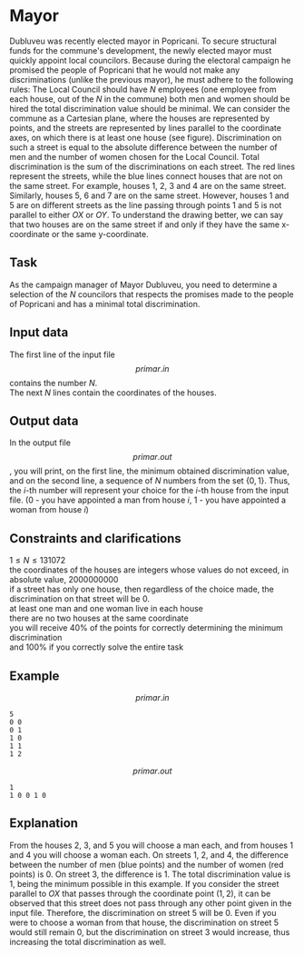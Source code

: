 # Mayor

Dubluveu was recently elected mayor in Popricani. To secure structural funds for the commune's development, the newly elected mayor must quickly appoint local councilors. Because during the electoral campaign he promised the people of Popricani that he would not make any discriminations (unlike the previous mayor), he must adhere to the following rules: The Local Council should have $N$ employees (one employee from each house, out of the $N$ in the commune) both men and women should be hired the total discrimination value should be minimal. We can consider the commune as a Cartesian plane, where the houses are represented by points, and the streets are represented by lines parallel to the coordinate axes, on which there is at least one house (see figure). Discrimination on such a street is equal to the absolute difference between the number of men and the number of women chosen for the Local Council. Total discrimination is the sum of the discriminations on each street. The red lines represent the streets, while the blue lines connect houses that are not on the same street. For example, houses $1$, $2$, $3$ and $4$ are on the same street. Similarly, houses $5$, $6$ and $7$ are on the same street. However, houses $1$ and $5$ are on different streets as the line passing through points $1$ and $5$ is not parallel to either $OX$ or $OY$. To understand the drawing better, we can say that two houses are on the same street if and only if they have the same x-coordinate or the same y-coordinate.

## Task

As the campaign manager of Mayor Dubluveu, you need to determine a selection of the $N$ councilors that respects the promises made to the people of Popricani and has a minimal total discrimination.

## Input data

The first line of the input file $$primar.in$$ contains the number $N$.  
The next $N$ lines contain the coordinates of the houses.

## Output data

In the output file $$primar.out$$, you will print, on the first line, the minimum obtained discrimination value, and on the second line, a sequence of $N$ numbers from the set $\{0, 1\}$. Thus, the $i$-th number will represent your choice for the $i$-th house from the input file. ($0$ - you have appointed a man from house $i$, $1$ - you have appointed a woman from house $i$)

## Constraints and clarifications

$1 \leq N \leq 131072$  
the coordinates of the houses are integers whose values do not exceed, in absolute value, $2000000000$  
if a street has only one house, then regardless of the choice made, the discrimination on that street will be $0$.  
at least one man and one woman live in each house  
there are no two houses at the same coordinate  
you will receive $40\%$ of the points for correctly determining the minimum discrimination  
and $100\%$ if you correctly solve the entire task

## Example

$$primar.in$$
```
5
0 0
0 1
1 0
1 1
1 2
```

$$primar.out$$
```
1
1 0 0 1 0
```

## Explanation

From the houses $2$, $3$, and $5$ you will choose a man each, and from houses $1$ and $4$ you will choose a woman each. On streets $1$, $2$, and $4$, the difference between the number of men (blue points) and the number of women (red points) is $0$. On street $3$, the difference is $1$. The total discrimination value is $1$, being the minimum possible in this example. If you consider the street parallel to $OX$ that passes through the coordinate point $(1,2)$, it can be observed that this street does not pass through any other point given in the input file. Therefore, the discrimination on street $5$ will be $0$. Even if you were to choose a woman from that house, the discrimination on street $5$ would still remain $0$, but the discrimination on street $3$ would increase, thus increasing the total discrimination as well.